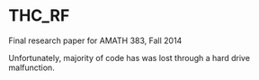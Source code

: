 # THC_RF

Final research paper for AMATH 383, Fall 2014

Unfortunately, majority of code has was lost through a hard drive malfunction.
